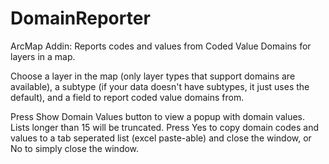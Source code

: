 # DomainReporter
ArcMap Addin: Reports codes and values from Coded Value Domains for layers in a map.

Choose a layer in the map (only layer types that support domains are available), 
a subtype (if your data doesn't have subtypes, it just uses the default), 
and a field to report coded value domains from.

Press Show Domain Values button to view a popup with domain values. Lists longer than 15 will be truncated. 
Press Yes to copy domain codes and values to a tab seperated list (excel paste-able) and close the window, or No to simply close the window.

